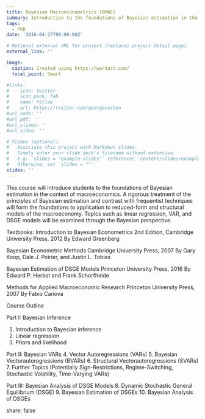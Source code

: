 ```yaml
---
title: Bayesian Macroeconometrics (BMAE)
summary: Introduction to the foundations of Bayesian estimation in the context of macroeconomics
tags:
  - PhD
date: '2016-04-27T00:00:00Z'

# Optional external URL for project (replaces project detail page).
external_link: ''

image:
  caption: Created using https://wordart.com/
  focal_point: Smart

#links:
#  - icon: twitter
#    icon_pack: fab
#    name: Follow
#    url: https://twitter.com/georgecushen
#url_code: ''
#url_pdf: ''
#url_slides: ''
#url_video: ''

# Slides (optional).
#   Associate this project with Markdown slides.
#   Simply enter your slide deck's filename without extension.
#   E.g. `slides = "example-slides"` references `content/slides/example-slides.md`.
#   Otherwise, set `slides = ""`.
slides: ''
---
```


This course will introduce students to the foundations of Bayesian estimation in the context of macroeconomics. A rigorous treatment of the principles of Bayesian estimation and contrast with frequentist techniques will form the foundations to application to reduced-form and structural models of the macroeconomy. Topics such as linear regression, VAR, and DSGE models will be examined through the Bayesian perspective.

Textbooks: 
Introduction to Bayesian Econometrics
2nd Edition, Cambridge University Press, 2012
By Edward Greenberg

Bayesian Econometric Methods
Cambridge University Press, 2007
By Gary Koop, Dale J. Poirier, and Justin L. Tobias

Bayesian Estimation of DSGE Models
Princeton University Press, 2016
By Edward P. Herbst and Frank Schorfheide

Methods for Applied Macroeconomic Research
Princeton University Press, 2007
By Fabio Canova

Course Outline

Part I: Bayesian Inference
1. Introduction to Bayesian inference
2. Linear regression
3. Priors and likelihood

Part II: Bayesian VARs
4. Vector Autoregressions (VARs)
5. Bayesian Vectorautoregressions (BVARs)
6. Structural Vectorautoregressions (SVARs)
7. Further Topics (Potentially Sign-Restrictions, Regime-Switching, Stochastic Volatility, 	Time-Varying VARs)

Part III: Bayesian Analysis of DSGE Models
8. Dynamic Stochastic General Equilibrium (DSGE)
9. Bayesian Estimation of DSGEs
10. Bayesian Analysis of DSGEs

share: false